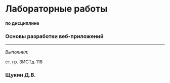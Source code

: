 # Лабораторные работы
#### по дисциплине
### Основы разработки веб-приложений

---

*Выполнил:*

ст. гр. ЗИСТд-118
### Щукин Д.В.
